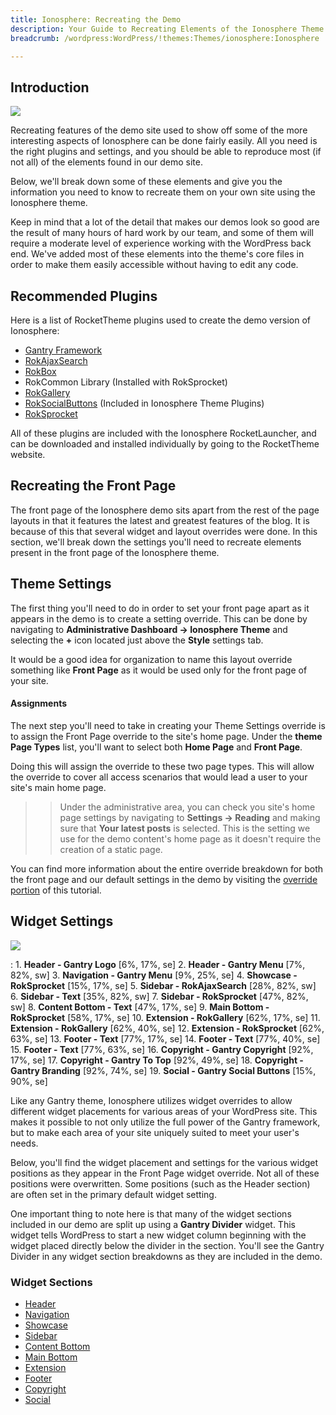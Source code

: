 ```yaml
---
title: Ionosphere: Recreating the Demo
description: Your Guide to Recreating Elements of the Ionosphere Theme for WordPress
breadcrumb: /wordpress:WordPress/!themes:Themes/ionosphere:Ionosphere

---
```


Introduction
-----

![][ionosphere2]

Recreating features of the demo site used to show off some of the more interesting aspects of Ionosphere can be done fairly easily. All you need is the right plugins and settings, and you should be able to reproduce most (if not all) of the elements found in our demo site. 

Below, we'll break down some of these elements and give you the information you need to know to recreate them on your own site using the Ionosphere theme.

Keep in mind that a lot of the detail that makes our demos look so good are the result of many hours of hard work by our team, and some of them will require a moderate level of experience working with the WordPress back end. We've added most of these elements into the theme's core files in order to make them easily accessible without having to edit any code.

Recommended Plugins
-----

Here is a list of RocketTheme plugins used to create the demo version of Ionosphere:

* [Gantry Framework][gantry]
* [RokAjaxSearch][rokajaxsearch]
* [RokBox][rokbox]
* RokCommon Library (Installed with RokSprocket)
* [RokGallery][rokgallery]
* [RokSocialButtons][social] (Included in Ionosphere Theme Plugins)
* [RokSprocket][roksprocket]

All of these plugins are included with the Ionosphere RocketLauncher, and can be downloaded and installed individually by going to the RocketTheme website.

Recreating the Front Page
-----

The front page of the Ionosphere demo sits apart from the rest of the page layouts in that it features the latest and greatest features of the blog. It is because of this that several widget and layout overrides were done. In this section, we'll break down the settings you'll need to recreate elements present in the front page of the Ionosphere theme.

Theme Settings
-----

The first thing you'll need to do in order to set your front page apart as it appears in the demo is to create a setting override. This can be done by navigating to **Administrative Dashboard -> Ionosphere Theme** and selecting the **+** icon located just above the **Style** settings tab. 

It would be a good idea for organization to name this layout override something like **Front Page** as it would be used only for the front page of your site.

#### Assignments
The next step you'll need to take in creating your Theme Settings override is to assign the Front Page override to the site's home page. Under the **theme Page Types** list, you'll want to select both **Home Page** and **Front Page**.

Doing this will assign the override to these two page types. This will allow the override to cover all access scenarios that would lead a user to your site's main home page.

>> Under the administrative area, you can check you site's home page settings by navigating to **Settings -> Reading** and making sure that **Your latest posts** is selected. This is the setting we use for the demo content's home page as it doesn't require the creation of a static page.

You can find more information about the entire override breakdown for both the front page and our default settings in the demo by visiting the [override portion][demooverride] of this tutorial.

Widget Settings
-----

![][Ionosphere]

:   1. **Header - Gantry Logo** [6%, 17%, se]
    2. **Header - Gantry Menu** [7%, 82%, sw]
    3. **Navigation - Gantry Menu** [9%, 25%, se]
    4. **Showcase - RokSprocket** [15%, 17%, se]
    5. **Sidebar - RokAjaxSearch** [28%, 82%, sw]
    6. **Sidebar - Text** [35%, 82%, sw]
    7. **Sidebar - RokSprocket** [47%, 82%, sw]
    8. **Content Bottom - Text** [47%, 17%, se]
    9. **Main Bottom - RokSprocket** [58%, 17%, se]
    10. **Extension - RokGallery** [62%, 17%, se]
    11. **Extension - RokGallery** [62%, 40%, se]
    12. **Extension - RokSprocket** [62%, 63%, se]
    13. **Footer - Text** [77%, 17%, se]
    14. **Footer - Text** [77%, 40%, se]
    15. **Footer - Text** [77%, 63%, se]
    16. **Copyright - Gantry Copyright** [92%, 17%, se]
    17. **Copyright - Gantry To Top** [92%, 49%, se]
    18. **Copyright - Gantry Branding** [92%, 74%, se]
    19. **Social - Gantry Social Buttons** [15%, 90%, se]

Like any Gantry theme, Ionosphere utilizes widget overrides to allow different widget placements for various areas of your WordPress site. This makes it possible to not only utilize the full power of the Gantry framework, but to make each area of your site uniquely suited to meet your user's needs.

Below, you'll find the widget placement and settings for the various widget positions as they appear in the Front Page widget override. Not all of these positions were overwritten. Some positions (such as the Header section) are often set in the primary default widget setting.

One important thing to note here is that many of the widget sections included in our demo are split up using a **Gantry Divider** widget. This widget tells WordPress to start a new widget column beginning with the widget placed directly below the divider in the section. You'll see the Gantry Divider in any widget section breakdowns as they are included in the demo.

### Widget Sections

* [Header][header]
* [Navigation][navigation]
* [Showcase][showcase]
* [Sidebar][sidebar]
* [Content Bottom][contentbottom]
* [Main Bottom][bottom]
* [Extension][extension]
* [Footer][footer]
* [Copyright][copyright]
* [Social][social]

[gantry]: http://gantry-framework.org/download
[rokajaxsearch]: http://www.rockettheme.com/wordpress-downloads/plugins/free/2624-rokajaxsearch
[rokbox]: http://www.rockettheme.com/wordpress-downloads/plugins/free/2625-rokbox
[roksprocket]: http://www.rockettheme.com/wordpress-downloads/plugins/free/3228-roksprocket
[ionosphere]: assets/ionosphere.jpeg
[ionosphere2]: assets/ionosphere2.jpeg
[roksprocket]: http://www.rockettheme.com/extensions-joomla/roksprocket
[rokgallery]: http://www.rockettheme.com/extensions-joomla/rokgallery
[faq]: faq.md
[menu]: ../../start/menu.md
[override]: http://gantry-framework.org/documentation/wordpress/configure/
[navigation]: demo_navigation.md
[contenttop]: demo_contenttop.md
[showcase]: demo_showcase.md
[maintop]: demo_maintop.md
[feature]: demo_feature.md
[sidebar]: demo_sidebar.md
[contenttop]: demo_contenttop.md
[contentbottom]: demo_contentbottom.md
[bottom]: demo_bottom.md
[extension]: demo_extension.md
[footer]: demo_footer.md
[header]: demo_header.md
[copyright]: demo_copyright.md
[social]: demo_social.md
[demooverride]: demo_override.md
[social]: http://www.rockettheme.com/wordpress-downloads/club/3402-Ionosphere